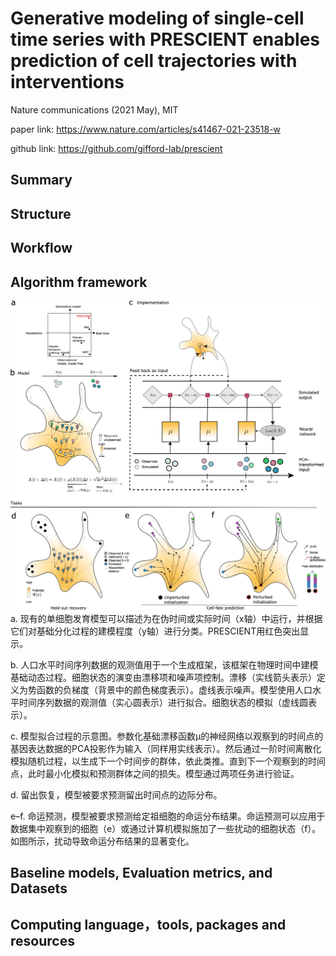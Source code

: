 # Generative modeling of single-cell time series with PRESCIENT enables prediction of cell trajectories with interventions

Nature communications (2021 May), MIT

paper link:
https://www.nature.com/articles/s41467-021-23518-w

github link:
https://github.com/gifford-lab/prescient 

## Summary
## Structure
## Workflow
## Algorithm framework 
![alt text](image-5.png)
a. 现有的单细胞发育模型可以描述为在伪时间或实际时间（x轴）中运行，并根据它们对基础分化过程的建模程度（y轴）进行分类。PRESCIENT用红色突出显示。

b. 人口水平时间序列数据的观测值用于一个生成框架，该框架在物理时间中建模基础动态过程。细胞状态的演变由漂移项和噪声项控制。漂移（实线箭头表示）定义为势函数的负梯度（背景中的颜色梯度表示）。虚线表示噪声。模型使用人口水平时间序列数据的观测值（实心圆表示）进行拟合。细胞状态的模拟（虚线圆表示）。

c. 模型拟合过程的示意图。参数化基础漂移函数μ的神经网络以观察到的时间点的基因表达数据的PCA投影作为输入（同样用实线表示）。然后通过一阶时间离散化模拟随机过程，以生成下一个时间步的群体，依此类推。直到下一个观察到的时间点，此时最小化模拟和预测群体之间的损失。模型通过两项任务进行验证。

d. 留出恢复，模型被要求预测留出时间点的边际分布。

e–f. 命运预测，模型被要求预测给定祖细胞的命运分布结果。命运预测可以应用于数据集中观察到的细胞（e）或通过计算机模拟施加了一些扰动的细胞状态（f）。如图所示，扰动导致命运分布结果的显著变化。

## Baseline models, Evaluation metrics, and Datasets
## Computing language，tools, packages and resources
